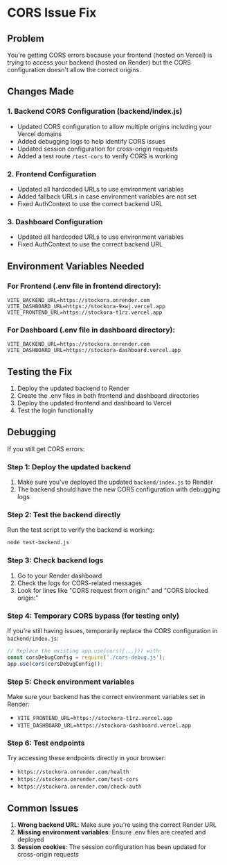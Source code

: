 # CORS Issue Fix

## Problem
You're getting CORS errors because your frontend (hosted on Vercel) is trying to access your backend (hosted on Render) but the CORS configuration doesn't allow the correct origins.

## Changes Made

### 1. Backend CORS Configuration (backend/index.js)
- Updated CORS configuration to allow multiple origins including your Vercel domains
- Added debugging logs to help identify CORS issues
- Updated session configuration for cross-origin requests
- Added a test route `/test-cors` to verify CORS is working

### 2. Frontend Configuration
- Updated all hardcoded URLs to use environment variables
- Added fallback URLs in case environment variables are not set
- Fixed AuthContext to use the correct backend URL

### 3. Dashboard Configuration
- Updated all hardcoded URLs to use environment variables
- Fixed AuthContext to use the correct backend URL

## Environment Variables Needed

### For Frontend (.env file in frontend directory):
```
VITE_BACKEND_URL=https://stockora.onrender.com
VITE_DASHBOARD_URL=https://stockora-9xwj.vercel.app
VITE_FRONTEND_URL=https://stockora-t1rz.vercel.app
```

### For Dashboard (.env file in dashboard directory):
```
VITE_BACKEND_URL=https://stockora.onrender.com
VITE_DASHBOARD_URL=https://stockora-dashboard.vercel.app
```

## Testing the Fix

1. Deploy the updated backend to Render
2. Create the .env files in both frontend and dashboard directories
3. Deploy the updated frontend and dashboard to Vercel
4. Test the login functionality

## Debugging

If you still get CORS errors:

### Step 1: Deploy the updated backend
1. Make sure you've deployed the updated `backend/index.js` to Render
2. The backend should have the new CORS configuration with debugging logs

### Step 2: Test the backend directly
Run the test script to verify the backend is working:
```bash
node test-backend.js
```

### Step 3: Check backend logs
1. Go to your Render dashboard
2. Check the logs for CORS-related messages
3. Look for lines like "CORS request from origin:" and "CORS blocked origin:"

### Step 4: Temporary CORS bypass (for testing only)
If you're still having issues, temporarily replace the CORS configuration in `backend/index.js`:

```javascript
// Replace the existing app.use(cors({...})) with:
const corsDebugConfig = require('./cors-debug.js');
app.use(cors(corsDebugConfig));
```

### Step 5: Check environment variables
Make sure your backend has the correct environment variables set in Render:
- `VITE_FRONTEND_URL=https://stockora-t1rz.vercel.app`
- `VITE_DASHBOARD_URL=https://stockora-dashboard.vercel.app`

### Step 6: Test endpoints
Try accessing these endpoints directly in your browser:
- `https://stockora.onrender.com/health`
- `https://stockora.onrender.com/test-cors`
- `https://stockora.onrender.com/check-auth`

## Common Issues

1. **Wrong backend URL**: Make sure you're using the correct Render URL
2. **Missing environment variables**: Ensure .env files are created and deployed
3. **Session cookies**: The session configuration has been updated for cross-origin requests
